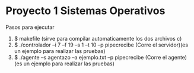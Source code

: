 # Proyecto 1 Sistemas Operativos

Pasos para ejecutar
1. $ makefile (sirve para compilar automaticamente los dos archivos c)
2. $ ./controlador –i 7 –f 19 –s 1 –t 10 –p pipecrecibe (Corre el servidor)(es un ejemplo para realizar las pruebas)
3. $ ./agente –s agentazo –a ejemplo.txt –p pipecrecibe (Corre el agente)(es un ejemplo para realizar las pruebas)
